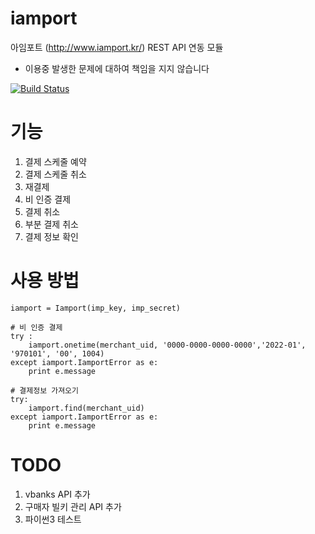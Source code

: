 # iamport
아임포트 (http://www.iamport.kr/) REST API 연동 모듈 

- 이용중 발생한 문제에 대하여 책임을 지지 않습니다


[![Build Status](https://travis-ci.org/SeoDongMyeong/iamport.svg?branch=master)](https://travis-ci.org/SeoDongMyeong/iamport)


# 기능
1. 결제 스케줄 예약
2. 결제 스케줄 취소
3. 재결제
4. 비 인증 결제
5. 결제 취소
6. 부분 결제 취소
7. 결제 정보 확인

# 사용 방법
```
iamport = Iamport(imp_key, imp_secret)

# 비 인증 결제
try :
	iamport.onetime(merchant_uid, '0000-0000-0000-0000','2022-01', '970101', '00', 1004)
except iamport.IamportError as e:
    print e.message

# 결제정보 가져오기
try:
	iamport.find(merchant_uid)
except iamport.IamportError as e:
    print e.message
```

# TODO
1. vbanks API 추가
2. 구매자 빌키 관리 API 추가
3. 파이썬3 테스트